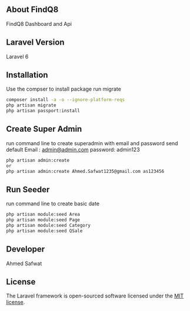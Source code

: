 


## About FindQ8

FindQ8 Dashboard and  Api




##  Laravel Version

Laravel 6

## Installation
Use the compser to install  package 
run migrate

```bash
composer install -a -o --ignore-platform-reqs
php artisan migrate
php artisan passport:install

```

## Create Super Admin 
run command line to create superadmin with email and password send 
default
Email   : admin@admin.com
password: admin123

```bash 
php artisan admin:create
or
php artisan admin:create Ahmed.Safwat1235@gmail.com as123456

```

## Run Seeder 
run command line to create basic  date 

```bash 
php artisan module:seed Area
php artisan module:seed Page
php artisan module:seed Category
php artisan module:seed QSale

```


## Developer

Ahmed Safwat





## License

The Laravel framework is open-sourced software licensed under the [MIT license](https://opensource.org/licenses/MIT).
